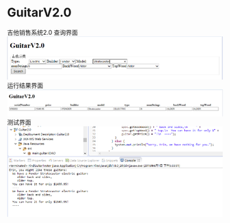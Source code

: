 # GuitarV2.0

吉他销售系统2.0
查询界面
![image](https://github.com/sahunter/GuitarV2.0/blob/master/img/searchguitar.PNG)
运行结果界面
![image](https://github.com/sahunter/GuitarV2.0/blob/master/img/showguitar.PNG)
测试界面
![image](https://github.com/sahunter/GuitarV2.0/blob/master/img/testresult2.PNG)
